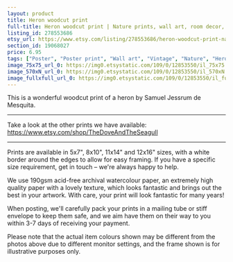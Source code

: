 ```yaml
---
layout: product
title: Heron woodcut print 
full-title: Heron woodcut print | Nature prints, wall art, room decor, vintage print, woodcut | High quality print
listing_id: 278553686
etsy_url: https://www.etsy.com/listing/278553686/heron-woodcut-print-nature-prints-wall?utm_source=thedoveandtheseagull&utm_medium=api&utm_campaign=api
section_id: 19068027
price: 6.95
tags: ["Poster", "Poster print", "Wall art", "Vintage", "Nature", "Heron", "Woodcut", "Nature print", "Wildlife", "Wildlife print", "Black and white", "Vintage print", "High quality print"]
image_75x75_url_0: https://img0.etsystatic.com/109/0/12853550/il_75x75.967670176_hh6t.jpg
image_570xN_url_0: https://img0.etsystatic.com/109/0/12853550/il_570xN.967670176_hh6t.jpg
image_fullxfull_url_0: https://img0.etsystatic.com/109/0/12853550/il_fullxfull.967670176_hh6t.jpg
---
```

This is a wonderful woodcut print of a heron by Samuel Jessrum de Mesquita.

---

Take a look at the other prints we have available:
https://www.etsy.com/shop/TheDoveAndTheSeagull

---

Prints are available in 5x7&quot;, 8x10&quot;, 11x14&quot; and 12x16&quot; sizes, with a white border around the edges to allow for easy framing. If you have a specific size requirement, get in touch – we&#39;re always happy to help.

We use 190gsm acid-free archival watercolour paper, an extremely high quality paper with a lovely texture, which looks fantastic and brings out the best in your artwork. With care, your print will look fantastic for many years!

When posting, we&#39;ll carefully pack your prints in a mailing tube or stiff envelope to keep them safe, and we aim have them on their way to you within 3-7 days of receiving your payment.

Please note that the actual item colours shown may be different from the photos above due to different monitor settings, and the frame shown is for illustrative purposes only.
